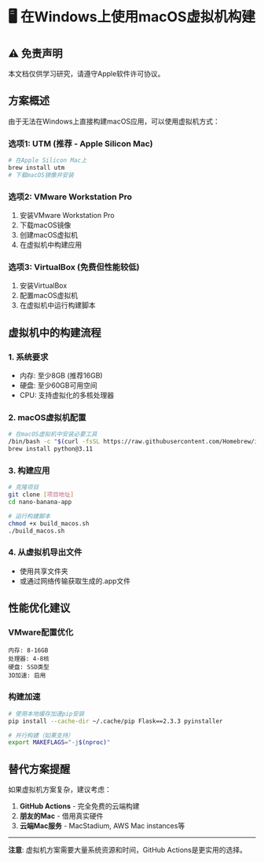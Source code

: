 # 🖥️ 在Windows上使用macOS虚拟机构建

## ⚠️ 免责声明
本文档仅供学习研究，请遵守Apple软件许可协议。

## 方案概述
由于无法在Windows上直接构建macOS应用，可以使用虚拟机方式：

### 选项1: UTM (推荐 - Apple Silicon Mac)
```bash
# 在Apple Silicon Mac上
brew install utm
# 下载macOS镜像并安装
```

### 选项2: VMware Workstation Pro
1. 安装VMware Workstation Pro
2. 下载macOS镜像
3. 创建macOS虚拟机
4. 在虚拟机中构建应用

### 选项3: VirtualBox (免费但性能较低)
1. 安装VirtualBox
2. 配置macOS虚拟机
3. 在虚拟机中运行构建脚本

## 虚拟机中的构建流程

### 1. 系统要求
- 内存: 至少8GB (推荐16GB)
- 硬盘: 至少60GB可用空间
- CPU: 支持虚拟化的多核处理器

### 2. macOS虚拟机配置
```bash
# 在macOS虚拟机中安装必要工具
/bin/bash -c "$(curl -fsSL https://raw.githubusercontent.com/Homebrew/install/HEAD/install.sh)"
brew install python@3.11
```

### 3. 构建应用
```bash
# 克隆项目
git clone [项目地址]
cd nano-banana-app

# 运行构建脚本
chmod +x build_macos.sh
./build_macos.sh
```

### 4. 从虚拟机导出文件
- 使用共享文件夹
- 或通过网络传输获取生成的.app文件

## 性能优化建议

### VMware配置优化
```
内存: 8-16GB
处理器: 4-8核
硬盘: SSD类型
3D加速: 启用
```

### 构建加速
```bash
# 使用本地缓存加速pip安装
pip install --cache-dir ~/.cache/pip Flask==2.3.3 pyinstaller

# 并行构建（如果支持）
export MAKEFLAGS="-j$(nproc)"
```

## 替代方案提醒

如果虚拟机方案复杂，建议考虑：
1. **GitHub Actions** - 完全免费的云端构建
2. **朋友的Mac** - 借用真实硬件
3. **云端Mac服务** - MacStadium, AWS Mac instances等

---

**注意**: 虚拟机方案需要大量系统资源和时间，GitHub Actions是更实用的选择。